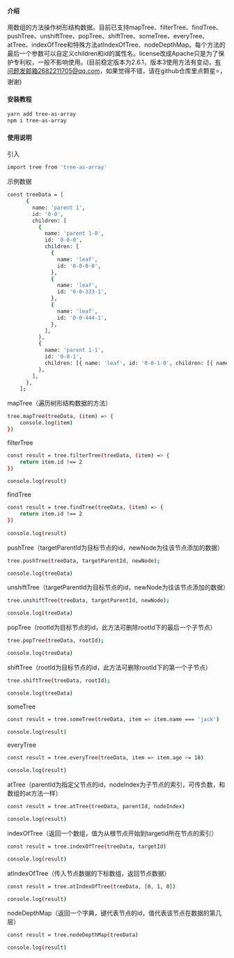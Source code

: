 #### 介绍
用数组的方法操作树形结构数据。目前已支持mapTree、filterTree、findTree、pushTree、unshiftTree、popTree、shiftTree、someTree、everyTree、atTree、indexOfTree和特殊方法atIndexOfTree、nodeDepthMap。每个方法的最后一个参数可以自定义children和id的属性名。license改成Apache只是为了保护专利权，一般不影响使用。(目前稳定版本为2.6.1，版本3使用方法有变动，有问题发邮箱2682211705@qq.com，如果觉得不错，请在github仓库里点颗星⭐，谢谢)

#### 安装教程
```bash
yarn add tree-as-array
npm i tree-as-array
```

#### 使用说明
引入
```bash
import tree from 'tree-as-array'
```

示例数据
```bash
const treeData = [
      {
        name: 'parent 1',
        id: '0-0',
        children: [
          {
            name: 'parent 1-0',
            id: '0-0-0',
            children: [
              {
                name: 'leaf',
                id: '0-0-0-0',
              },
              {
                name: 'leaf',
                id: '0-0-333-1',
              },
              {
                name: 'leaf',
                id: '0-0-444-1',
              },
            ],
          },
          {
            name: 'parent 1-1',
            id: '0-0-1',
            children: [{ name: 'leaf', id: '0-0-1-0', children: [{ name: 'qqqqq', id: '123124' }] }],
          },
        ],
      },
    ];
```

mapTree（遍历树形结构数据的方法）
```bash
tree.mapTree(treeData, (item) => {
    console.log(item)
})
```

filterTree
```bash
const result = tree.filterTree(treeData, (item) => {
    return item.id !== 2
})
 
console.log(result)
```

findTree
```bash
const result = tree.findTree(treeData, (item) => {
    return item.id !== 2
})
 
console.log(result)
```

pushTree（targetParentId为目标节点的id，newNode为往该节点添加的数据）
```bash
tree.pushTree(treeData, targetParentId, newNode);

console.log(treeData)
```

unshiftTree（targetParentId为目标节点的id，newNode为往该节点添加的数据）
```bash
tree.unshiftTree(treeData, targetParentId, newNode);

console.log(treeData)
```

popTree（rootId为目标节点的id，此方法可删除rootId下的最后一个子节点）
```bash
tree.popTree(treeData, rootId);

console.log(treeData)
```

shiftTree（rootId为目标节点的id，此方法可删除rootId下的第一个子节点）
```bash
tree.shiftTree(treeData, rootId);

console.log(treeData)
```

someTree
```bash
const result = tree.someTree(treeData, item => item.name === 'jack')

console.log(result)
```

everyTree
```bash
const result = tree.everyTree(treeData, item => item.age >= 18)

console.log(result)
```

atTree（parentId为指定父节点的id，nodeIndex为子节点的索引，可传负数，和数组的at方法一样）
```bash
const result = tree.atTree(treeData, parentId, nodeIndex)

console.log(result)
```

indexOfTree（返回一个数组，值为从根节点开始到targetId所在节点的索引）
```bash
const result = tree.indexOfTree(treeData, targetId)

console.log(result)
```

atIndexOfTree（传入节点数据的下标数组，返回节点数据）
```bash
const result = tree.atIndexOfTree(treeData, [0, 1, 0])

console.log(result)
```

nodeDepthMap（返回一个字典，键代表节点的id，值代表该节点在数据的第几层）
```bash
const result = tree.nodeDepthMap(treeData)

console.log(result)
```
